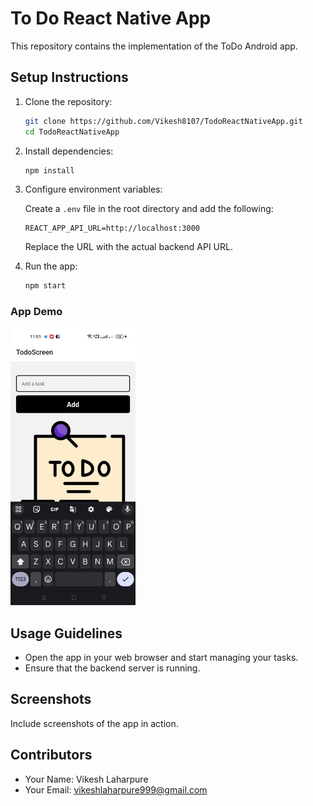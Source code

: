 # To Do React Native App

This repository contains the implementation of the ToDo Android app.

## Setup Instructions

1. Clone the repository:

   ```bash
   git clone https://github.com/Vikesh8107/TodoReactNativeApp.git
   cd TodoReactNativeApp
   ```

2. Install dependencies:

   ```bash
   npm install
   ```

3. Configure environment variables:

   Create a `.env` file in the root directory and add the following:

   ```env
   REACT_APP_API_URL=http://localhost:3000
   ```

   Replace the URL with the actual backend API URL.

4. Run the app:

   ```bash
   npm start
   ```

### App Demo

<img src="https://github.com/Vikesh8107/MyApp_ToDo/blob/master/assets/WhatsApp%20Video%202023-12-22%20at%2011.53.17%20PM.gif" alt="App Demo" width="200"/>

## Usage Guidelines

- Open the app in your web browser and start managing your tasks.
- Ensure that the backend server is running.

## Screenshots

Include screenshots of the app in action.

## Contributors

- Your Name: Vikesh Laharpure
- Your Email: vikeshlaharpure999@gmail.com
